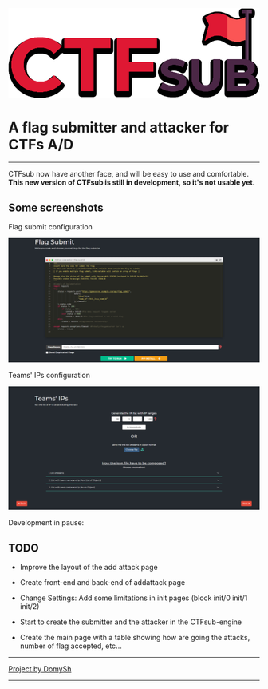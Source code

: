 <img title="" src="./logo.png" data-align="center">

# A flag submitter and attacker for CTFs A/D

---

CTFsub now have another face, and will be easy to use and comfortable.
**This new version of CTFsub is still in development, so it's not usable yet.**

## Some screenshots

Flag submit configuration

<img src="./screen0.png">

Teams' IPs configuration

<img title="" src="./screen1.png" alt="">

Development in pause:

## TODO

- Improve the layout of the add attack page

- Create front-end and back-end of addattack page

- Change Settings: Add some limitations in init pages (block init/0 init/1 init/2)

- Start to create the submitter and the attacker in the CTFsub-engine

- Create the main page with a table showing how are going the attacks, number of flag accepted, etc...



---

<a href="https://domysh.com">Project by DomySh</a>

---
